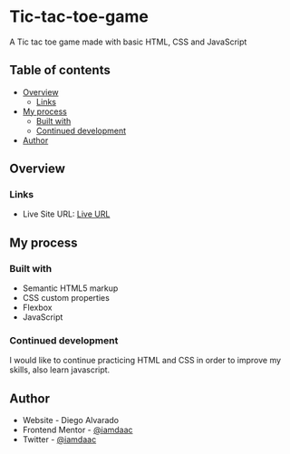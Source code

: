 # Tic-tac-toe-game
A Tic tac toe game made with basic HTML, CSS and JavaScript

## Table of contents

- [Overview](#overview)
  - [Links](#links)
- [My process](#my-process)
  - [Built with](#built-with)
  - [Continued development](#continued-development)
- [Author](#author)

## Overview
### Links

- Live Site URL: [Live URL](https://iamdaac-tic-tac-toe-game.netlify.app/)

## My process

### Built with

- Semantic HTML5 markup
- CSS custom properties
- Flexbox
- JavaScript

### Continued development
I would like to continue practicing HTML and CSS in order to improve my skills, also learn javascript.

## Author

- Website - Diego Alvarado
- Frontend Mentor - [@iamdaac](https://www.frontendmentor.io/profile/Iamdaac)
- Twitter - [@iamdaac](https://www.twitter.com/yourusername)
